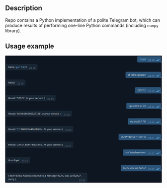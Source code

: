 ## Description
Repo contains a Python implementation of a polite Telegram bot, which can produce results of performing one-line Python commands (including `numpy` library).

## Usage example
![Usage example](https://github.com/Igor-Tukh/stories-from-production-hse/blob/main/hw06/bot_usage_example.png)
